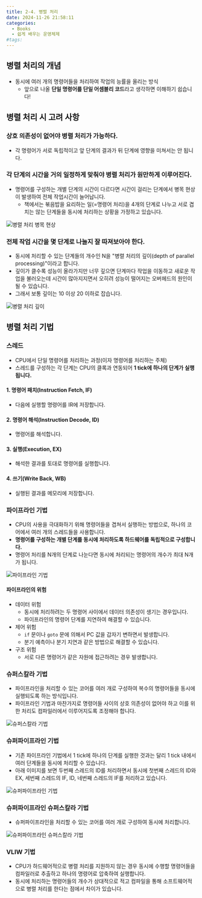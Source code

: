 ```yaml
---
title: 2-4. 병렬 처리
date: 2024-11-26 21:58:11
categories:
  - Books
  - 쉽게 배우는 운영체제
#tags:
---
```

## 병렬 처리의 개념

- 동시에 여러 개의 명령어들을 처리하여 작업의 능률을 올리는 방식
  - 앞으로 나올 **단일 명령어를 단일 어셈블리 코드**라고 생각하면 이해하기 쉽습니다!

## 병렬 처리 시 고려 사항

### 상호 의존성이 없어야 병렬 처리가 가능하다.

- 각 명령어가 서로 독립적이고 앞 단계의 결과가 뒤 단계에 영향을 미쳐서는 안 됩니다.

### 각 단계의 시간을 거의 일정하게 맞춰야 병렬 처리가 원만하게 이루어진다.

- 명령어를 구성하는 개별 단계의 시간이 다르다면 시간이 걸리는 단계에서 병목 현상이 발생하여 전체 작업시간이 늘어납니다.
  - 책에서는 볶음밥을 요리하는 일(=명령어 처리)을 4개의 단계로 나누고 서로 겹치는 않는 단계들을 동시에 처리하는 상황을 가정하고 있습니다.

![병렬 처리 병목 현상](/images/bottle_neck.png)


### 전체 작업 시간을 몇 단계로 나눌지 잘 따져보아야 한다.

- 동시에 처리할 수 있는 단계들의 개수인 N을 "병렬 처리의 깊이(depth of parallel processing)"이라고 합니다.
- 깊이가 클수록 성능이 올라가지만 너무 깊으면 단계마다 작업을 이동하고 새로운 작업을 불러오는데 시간이 많아지지면서 오히려 성능이 떨어지는 오버헤드의 원인이 될 수 있습니다.
- 그래서 보통 깊이는 10 이상 20 이하로 잡습니다.

![병렬 처리 깊이](/images/bottle_neck_depth.png)


## 병렬 처리 기법

### 스레드

- CPU에서 단일 명령어를 처리하는 과정(이자 명령어를 처리하는 주체)
- 스레드를 구성하는 각 단계는 CPU의 클록과 연동되어 **1 tick에 하나의 단계가 실행됩니다.**

#### 1. 명령어 패치(Instruction Fetch, IF)
- 다음에 실행할 명령어를 IR에 저장합니다.

#### 2. 명령어 해석(Instruction Decode, ID)
- 명령어를 해석합니다.

#### 3. 실행(Execution, EX)
- 해석한 결과를 토대로 명령어를 실행합니다.

#### 4. 쓰기(Write Back, WB)
- 실행된 결과를 메모리에 저장합니다.

### 파이프라인 기법

- CPU의 사용을 극대화하기 위해 명령어들을 겹쳐서 실행하는 방법으로, 하나의 코어에서 여러 개의 스레드들을 사용합니다.
- **명령어를 구성하는 개별 단계를 동시에 처리하도록 하드웨어를 독립적으로 구성합니다.**
- 명령어 처리를 N개의 단계로 나눈다면 동시에 처리되는 명령어의 개수가 최대 N개가 됩니다.

![파이프라인 기법](/images/pipeline.png)

#### 파이프라인의 위험

- 데이터 위험
  - 동시에 처리하려는 두 명령어 사이에서 데이터 의존성이 생기는 경우입니다.
  - 파이프라인의 명령어 단계를 지연하여 해결할 수 있습니다.
- 제어 위험
  - `if` 문이나 `goto` 문에 의해서 PC 값을 갑자기 변하면서 발생합니다.
  - 분기 예측이나 분기 지연과 같은 방법으로 해결할 수 있습니다.
- 구조 위험
  - 서로 다른 명령어가 같은 자원에 접근하려는 경우 발생합니다.

### 슈퍼스칼라 기법

- 파이프라인을 처리할 수 있는 코어를 여러 개로 구성하여 복수의 명령어들을 동시에 실행되도록 하는 방식입니다.
- 파이프라인 기법과 마찬가지로 명령어들 사이의 상호 의존성이 없어야 하고 이를 위한 처리도 컴파일러에서 이루어지도록 조정해야 합니다.

![슈퍼스칼라 기법](/images/super_scala.png)


### 슈퍼파이프라인 기법

- 기존 파이프라인 기법에서 1 tick에 하나의 단계를 실행한 것과는 달리 1 tick 내에서 여러 단계들을 동시에 처리할 수 있습니다.
- 아래 이미지를 보면 두번째 스레드의 ID를 처리하면서 동시에 첫번째 스레드의 ID와 EX, 세번째 스레드의 IF, ID, 네번째 스레드의 IF를 처리하고 있습니다.

![슈퍼파이프라인 기법](/images/super_pipeline.png)

### 슈퍼파이프라인 슈퍼스칼라 기법

- 슈퍼파이프라인을 처리할 수 있는 코어를 여러 개로 구성하여 동시에 처리합니다.

![슈퍼파이프라인 슈퍼스칼라 기법](/images/super_pipeline_super_scala.png)

### VLIW 기법

- CPU가 하드웨어적으로 병렬 처리를 지원하지 않는 경우 동시에 수행할 명령어들을 컴파일러로 추출하고 하나의 명령어로 압축하여 실행합니다.
- 동시에 처리하는 명령어들의 개수가 상대적으로 적고 컴파일을 통해 소프트웨어적으로 병렬 처리를 한다는 점에서 차이가 있습니다.